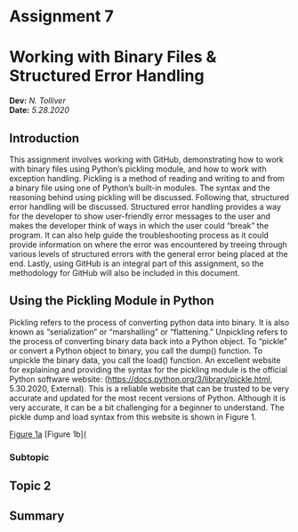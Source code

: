 # Assignment 7
# Working with Binary Files & Structured Error Handling
**Dev:** *N. Tolliver*  
**Date:** *5.28.2020*

## Introduction

This assignment involves working with GitHub, demonstrating how to work with binary files using Python’s pickling module, and how to work with exception handling.    Pickling is a method of reading and writing to and from a binary file using one of Python’s built-in modules.  The syntax and the reasoning behind using pickling will be discussed.  Following that, structured error handling will be discussed.  Structured error handling provides a way for the developer to show user-friendly error messages to the user and makes the developer think of ways in which the user could “break” the program.  It can also help guide the troubleshooting process as it could provide information on where the error was encountered by treeing through various levels of structured errors with the general error being placed at the end.  Lastly, using GitHub is an integral part of this assignment, so the methodology for GitHub will also be included in this document.

## Using the Pickling Module in Python
Pickling refers to the process of converting python data into binary.  It is also known as “serialization” or “marshalling” or “flattening.”  Unpickling refers to the process of converting binary data back into a Python object.  To “pickle” or convert a Python object to binary, you call the dump() function.  To unpickle the binary data, you call the load() function.  An excellent website for explaining and providing the syntax for the pickling module is the official Python software website:  (https://docs.python.org/3/library/pickle.html, 5.30.2020, External).  This is a reliable website that can be trusted to be very accurate and updated for the most recent versions of Python.  Although it is very accurate, it can be a bit challenging for a beginner to understand.  The pickle dump and load syntax from this website is shown in Figure 1.

[Figure 1a](https://github.com/tollivne/IntroToProg-Python-Mod07/blob/master/docs/Figure%201a.png)
[Figure 1b](

### Subtopic

## Topic 2

## Summary
